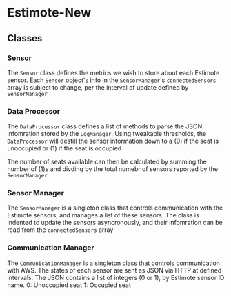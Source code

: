# Estimote-New

## Classes

### Sensor
The `Sensor` class defines the metrics we wish to store
about each Estimote sensor. Each `Sensor` object's info in 
the `SensorManager`'s `connectedSensors` array is subject to 
change, per the interval of update defined by `SensorManager`

### Data Processor
The `DataProcessor` class defines a list of methods to parse
the JSON infomration stored by the `LogManager`. Using tweakable
thresholds, the `DataProcessor` will destill the sensor information
down to a (0) if the seat is unoccupied or (1) if the seat is occupied

The number of seats available can then be calculated by summing the number of
(1)s and divding by the total numebr of sensors reported by the `SensorManager`

### Sensor Manager
The `SensorManager` is a singleton class that controls communication
with the Estimote sensors, and manages a list of these sensors. The
class is indented to update the sensors asyncronously, and their infomration
can be read from the `connectedSensors` array

### Communication Manager
The `CommunicationManager` is a singleton class that controls communication
with AWS. The states of each sensor are sent as JSON via HTTP at defined intervals.
The JSON contains a list of integers (0 or 1), by Estimote sensor ID name.
0: Unoccupied seat
1: Occupied seat

